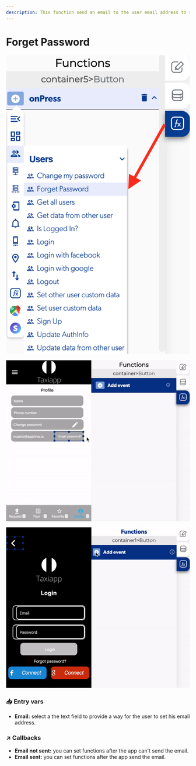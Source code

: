 ```yaml
---
description: This function send an email to the user email address to recover his password.
---
```


# Forget Password

![](../../../.gitbook/assets/captura-de-pantalla-2020-02-10-a-la-s-10.34.27.png)

![](../../../.gitbook/assets/ezgif.com-video-to-gif-8.gif)

![](../../../.gitbook/assets/ezgif.com-video-to-gif-9%20%281%29.gif)



### 📥 Entry vars <a id="entry-vars"></a>

* **Email:** select a the text field to provide a way for the user to set his email address.

### ↗ Callbacks <a id="entry-vars"></a>

* **Email not sent:** you can set functions after the app can't send the email.
* **Email sent:** you can set functions after the app send the email.



